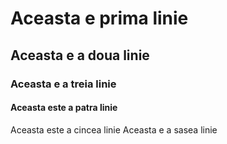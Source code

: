 # Aceasta e prima linie
## Aceasta e a doua linie
### Aceasta e a treia linie
#### Aceasta este a patra linie
Aceasta este a cincea linie
Aceasta e a sasea linie
